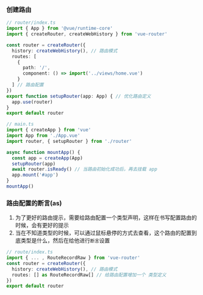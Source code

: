 ### 创建路由
```typescript
// router/index.ts 
import { App } from '@vue/runtime-core'
import { createRouter, createWebHistory } from 'vue-router'

const router = createRouter({
  history: createWebHistory(), // 路由模式
  routes: [
    {
      path: '/',
      component: () => import('../views/home.vue')
    }
  ] // 路由配置
})
export function setupRouter(app: App) { // 优化路由定义
  app.use(router)
}
export default router
```
```typescript
// main.ts
import { createApp } from 'vue'
import App from './App.vue'
import router, { setupRouter } from './router'

async function mountApp() {
  const app = createApp(App)
  setupRouter(app)
  await router.isReady() // 当路由初始化成功后，再去挂载 app
  app.mount('#app')
}
mountApp()
```
### 路由配置的断言(as)
1. 为了更好的路由提示，需要给路由配置一个类型声明，这样在书写配置路由的时候，会有更好的提示
2. 当在不知道类型的时候，可以通过鼠标悬停的方式去查看，这个路由的配置到底类型是什么，然后在给他进行`断言`设置
```typescript
// route/index.ts
import { ... , RouteRecordRaw } from 'vue-router'
const router = createRouter({
  history: createWebHistory(), // 路由模式
  routes: [] as RouteRecordRaw[] // 给路由配置增加一个 类型定义
})
export default router
```